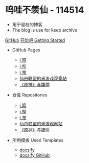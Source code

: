 # 呜哇不羡仙 - 114514
- 用于留档的博客
- The blog is use for keep archive

[GitHub](https://github.com/bxx-114514)
[开始吧 Getting Started](README.md)

- GitHub Pages
  - [i 鸣](https://bxx-114514.github.io/iming-blog)
  - [i 哔](https://bxx-114514.github.io/evil-of-bilibili)
  - [i 鬼](https://bxx-114514.github.io/igui-blog)
  - [仙舟联盟的米游戏观察站](https://bxx-114514.github.io/xzlm-hyv)
  - [《原神》与媒体](https://bxx-114514.github.io/genshinimpact-and-media)

- 仓库 Repositories
  - [i 鸣](https://github.com/bxx-114514/iming-blog)
  - [i 哔](https://github.com/bxx-114514/evil-of-bilibili)
  - [i 鬼](https://github.com/bxx-114514/igui-blog)
  - [仙舟联盟的米游观察站](https://github.com/bxx-114514/xzlm-hyv)
  - [《原神》与媒体](https://github.com/bxx-114514/genshinimpact-and-media)
 
- 所用模板 Used Templates
  - [docsify](https://docsify.js.org/)
  - [docsify GitHub](https://github.com/docsifyjs/docsify/)
